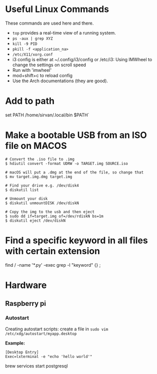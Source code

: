 # Useful Linux Commands
These commands are used here and there.
- `top` provides a real-time view of a running system.
- `ps -aux | grep XYZ`
- `kill -9 PID`
- `pkill -f <application_na>`
- `/etc/X11/xorg.conf`
- i3 config is either at ~/.config/i3/config or /etc/i3:
Using IMWheel to change the settings on scroll speed
- Run with 'imwheel'
- mod+shift+c to reload config
- Use the Arch documentations (they are good).

# Add to path
set PATH /home/sirvan/.local/bin $PATH`

# Make a bootable USB from an ISO file on MACOS

```
# Convert the .iso file to .img
$ hdiutil convert -format UDRW -o TARGET.img SOURCE.iso

# macOS will put a .dmg at the end of the file, so change that
$ mv target.img.dmg target.img

# Find your drive e.g. /dev/disk4
$ diskutil list

# Unmount your disk
$ diskutil unmountDISK /dev/diskN

# Copy the img to the usb and then eject
$ sudo dd if=target.img of=/dev/rdiskN bs=1m
$ diskutil eject /dev/diskN
```

# Find a specific keyword in all files with certain extension
find / -name '*.py' -exec grep -l "keyword" {} \;

# Hardware
## Raspberry pi
### Autostart
Creating autostart scripts: create a file in `sudo vim /etc/xdg/autostart/myapp.desktop`

**Example:**

```
[Desktop Entry]
Exec=lxterminal -e "echo 'hello world'"
```



brew services start postgresql
